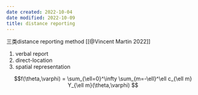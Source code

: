 ```yaml
---
date created: 2022-10-04
date modified: 2022-10-09
title: distance reporting
---
```


三类distance reporting method [[@Vincent Martin  2022]]

1. verbal report
2. direct-location
3. spatial representation

$$f(\theta,\varphi) = \sum_{\ell=0}^\infty \sum_{m=-\ell}^\ell c_{\ell m} Y_{\ell m}(\theta,\varphi) $$
